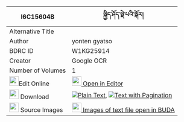 |I6C15604B|སྐྱིད་ཤོད་སྡེ་པའི་སྐོར། 
| --- | --- 
|Alternative Title |
|Author| yonten gyatso
|BDRC ID | W1KG25914
|Creator | Google OCR
|Number of Volumes| 1
|<img width="25" src="https://img.icons8.com/color/25/000000/edit-property.png">Edit Online| [<img width="25" src="https://avatars.githubusercontent.com/u/45091458?s=200&v=4"> Open in Editor](http://editor.openpecha.org/I6C15604B)
|<img width="25" src="https://img.icons8.com/fluent/48/000000/download-2.png"/>  Download | [![](https://img.icons8.com/color/20/000000/txt.png)Plain Text](https://github.com/Openpecha/I6C15604B/releases/download/v1/kyisho_depa_i_kor_plain_I6C15604B.zip), [![](https://img.icons8.com/color/20/000000/txt.png)Text with Pagination](https://github.com/Openpecha/I6C15604B/releases/download/v1/kyisho_depa_i_kor_pages_I6C15604B.zip)
|<img width="25" src="https://img.icons8.com/plasticine/100/000000/pictures-folder.png"/>  Source Images | [<img width="25" src="https://library.bdrc.io/icons/BUDA-small.svg"> Images of text file open in BUDA](https://library.bdrc.io/show/bdr:W1KG25914)